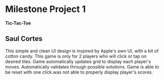 # Milestone Project 1
 **Tic-Tac-Toe**
 ## Saul Cortes

This simple and clean UI design is inspired by Apple's own UI, with a bit of cotton candy. This game is only for 2 players who will click or tap on desired tiles. Game automatically updates grid to display each player's moves. Automatically validates through possible solutions. Game is able to be reset with one click.was not able to properly display player's scores.